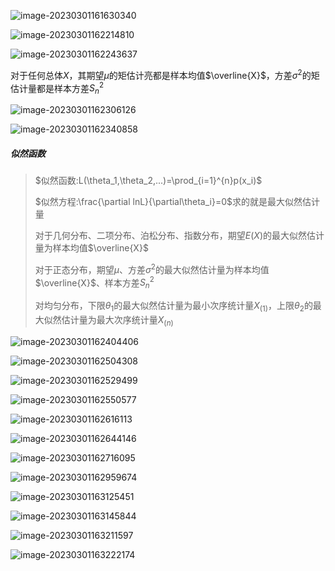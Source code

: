 ![image-20230301161630340](./images4/image-20230301161630340.png)

![image-20230301162214810](./images4/image-20230301162214810.png)

![image-20230301162243637](./images4/image-20230301162243637.png)

对于任何总体$X$，其期望$\mu$的矩估计亮都是样本均值$\overline{X}$，方差$\sigma^2$的矩估计量都是样本方差$S_n^2$

![image-20230301162306126](./images4/image-20230301162306126.png)

![image-20230301162340858](./images4/image-20230301162340858.png)

##### 似然函数

> $似然函数:L(\theta_1,\theta_2,...)=\prod_{i=1}^{n}p(x_i)$
>
> $似然方程:\frac{\partial lnL}{\partial\theta_i}=0$求的就是最大似然估计量
>
> 对于几何分布、二项分布、泊松分布、指数分布，期望$E(X)$的最大似然估计量为样本均值$\overline{X}$
>
> 对于正态分布，期望$\mu$、方差$\sigma^2$的最大似然估计量为样本均值$\overline{X}$、样本方差$S_n^2$
>
> 对均匀分布，下限$\theta_1$的最大似然估计量为最小次序统计量$X_{(1)}$，上限$\theta_2$的最大似然估计量为最大次序统计量$X_{(n)}$



![image-20230301162404406](./images4/image-20230301162404406.png)

![image-20230301162504308](./images4/image-20230301162504308.png)

![image-20230301162529499](./images4/image-20230301162529499.png)

![image-20230301162550577](./images4/image-20230301162550577.png)

![image-20230301162616113](./images4/image-20230301162616113.png)

![image-20230301162644146](./images4/image-20230301162644146.png)

![image-20230301162716095](./images4/image-20230301162716095.png)

![image-20230301162959674](images4/image-20230301162959674.png)

![image-20230301163125451](images4/image-20230301163125451.png)

![image-20230301163145844](images4/image-20230301163145844.png)

![image-20230301163211597](images4/image-20230301163211597.png)

![image-20230301163222174](images4/image-20230301163222174.png)